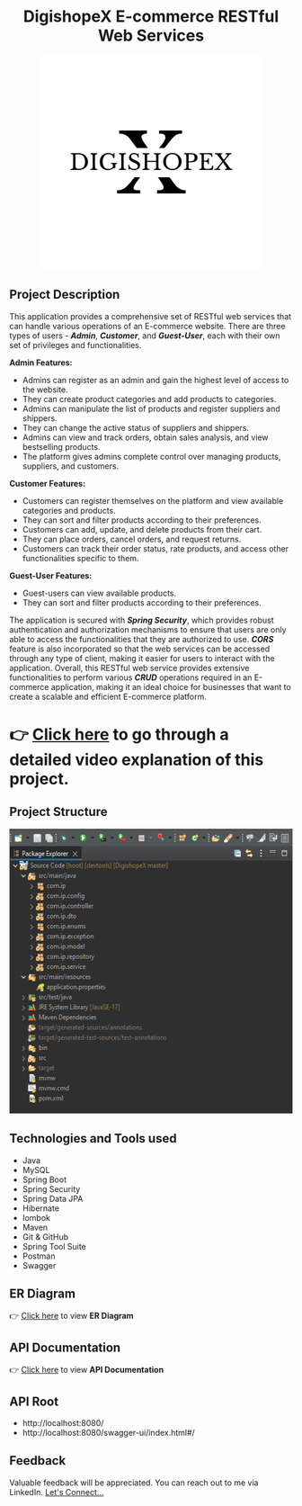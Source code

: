 <h1 align="center">DigishopeX E-commerce RESTful Web Services</h1>



<p align="center">
  <img width="390" height="380" src="https://github.com/ipaul1996/DigishopeX/blob/master/Resources/DigishopeX%20Logo.png">
</p>

## Project Description
This application provides a comprehensive set of RESTful web services that can handle various operations of an E-commerce website. There are three types of users - **_Admin_**, **_Customer_**, and **_Guest-User_**, each with their own set of privileges and functionalities.

**Admin Features:**
- Admins can register as an admin and gain the highest level of access to the website.
- They can create product categories and add products to categories.
- Admins can manipulate the list of products and register suppliers and shippers.
- They can change the active status of suppliers and shippers.
- Admins can view and track orders, obtain sales analysis, and view bestselling products.
- The platform gives admins complete control over managing products, suppliers, and customers.

**Customer Features:**
- Customers can register themselves on the platform and view available categories and products.
- They can sort and filter products according to their preferences.
- Customers can add, update, and delete products from their cart.
- They can place orders, cancel orders, and request returns.
- Customers can track their order status, rate products, and access other functionalities specific to them.


**Guest-User Features:**
- Guest-users can view available products.
- They can sort and filter products according to their preferences.

The application is secured with **_Spring Security_**, which provides robust authentication and authorization mechanisms to ensure that users are only able to access the functionalities that they are authorized to use. **_CORS_** feature is also incorporated so that the web services can be accessed through any type of client, making it easier for users to interact with the application.
Overall, this RESTful web service provides extensive functionalities to perform various **_CRUD_** operations required in an E-commerce application, making it an ideal choice for businesses that want to create a scalable and efficient E-commerce platform.
# 👉 [Click here]() to go through a detailed video explanation of this project.

## Project Structure

<p align="left">
  <img width="554" height="506" src="https://github.com/ipaul1996/DigishopeX/blob/master/Resources/project_structure.PNG">
</p>


## Technologies and Tools used 

- Java
- MySQL
- Spring Boot
- Spring Security
- Spring Data JPA
- Hibernate
- lombok
- Maven
- Git & GitHub
- Spring Tool Suite
- Postman
- Swagger


## ER Diagram
👉 [Click here](https://github.com/ipaul1996/DigishopeX/blob/master/Resources/er4.png) to view **ER Diagram**

## API Documentation
👉 [Click here](https://github.com/ipaul1996/DigishopeX/blob/master/Resources/DigishopeX-api-documentation.pdf) to view **API Documentation**

## API Root
- http://localhost:8080/
- http://localhost:8080/swagger-ui/index.html#/

## Feedback
Valuable feedback will be appreciated.
You can reach out to me via LinkedIn.
[Let's Connect...](https://www.linkedin.com/in/indrajitpaul1996/)


